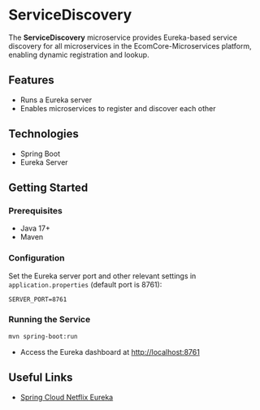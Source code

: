 # ServiceDiscovery

The **ServiceDiscovery** microservice provides Eureka-based service discovery for all microservices in the EcomCore-Microservices platform, enabling dynamic registration and lookup.

## Features

- Runs a Eureka server
- Enables microservices to register and discover each other

## Technologies

- Spring Boot
- Eureka Server

## Getting Started

### Prerequisites

- Java 17+
- Maven

### Configuration

Set the Eureka server port and other relevant settings in `application.properties` (default port is 8761):

```
SERVER_PORT=8761
```

### Running the Service

```bash
mvn spring-boot:run
```

- Access the Eureka dashboard at [http://localhost:8761](http://localhost:8761)

## Useful Links

- [Spring Cloud Netflix Eureka](https://cloud.spring.io/spring-cloud-netflix/multi/multi_spring-cloud-eureka-server.html)
